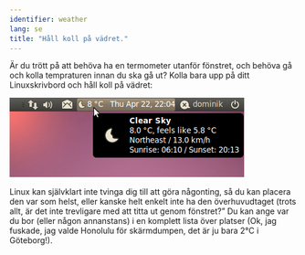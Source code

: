 ```yaml
---
identifier: weather
lang: se
title: "Håll koll på vädret."
---
```


Är du trött på att behöva ha en termometer utanför fönstret, och behöva gå och kolla tempraturen innan du ska gå ut? Kolla bara upp på ditt Linuxskrivbord och håll koll på vädret:

<img src="/img/weather.png" />

Linux kan självklart inte tvinga dig till att göra någonting, så du kan placera den var som helst, eller kanske helt enkelt inte ha den överhuvudtaget (trots allt, är det inte trevligare med att titta ut genom fönstret?” Du kan ange var du bor (eller någon annanstans) i en komplett lista över platser (Ok, jag fuskade, jag valde Honolulu för skärmdumpen, det är ju bara 2°C i Göteborg!).




